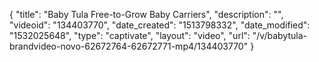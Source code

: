 {
    "title": "Baby Tula Free-to-Grow Baby Carriers",
    "description": "",
    "videoid": "134403770",
    "date_created": "1513798332",
    "date_modified": "1532025648",
    "type": "captivate",
    "layout": "video",
    "url": "\/v\/babytula-brandvideo-novo-62672764-62672771-mp4\/134403770"
}